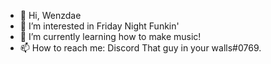 - 👋 Hi, Wenzdae
- 👀 I’m interested in Friday Night Funkin'
- 🌱 I’m currently learning how to make music!
- 📫 How to reach me: Discord That guy in your walls#0769.
